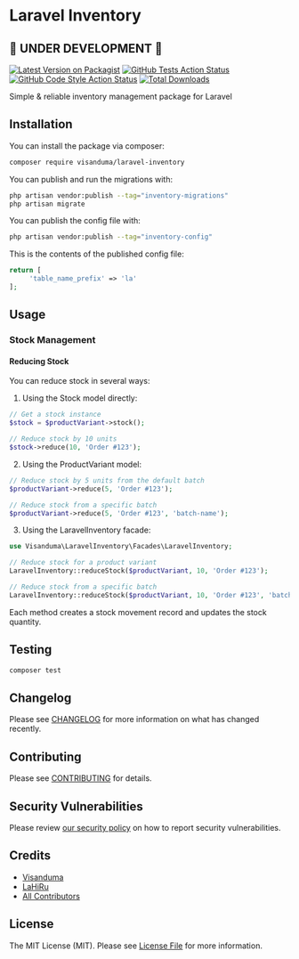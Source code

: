 # Laravel Inventory

## 🚧 UNDER DEVELOPMENT 🚧

[![Latest Version on Packagist](https://img.shields.io/packagist/v/visanduma/laravel-inventory.svg?style=flat-square)](https://packagist.org/packages/visanduma/laravel-inventory)
[![GitHub Tests Action Status](https://img.shields.io/github/workflow/status/visanduma/laravel-inventory/run-tests?label=tests)](https://github.com/visanduma/laravel-inventory/actions?query=workflow%3Arun-tests+branch%3Amain)
[![GitHub Code Style Action Status](https://img.shields.io/github/workflow/status/visanduma/laravel-inventory/Fix%20PHP%20code%20style%20issues?label=code%20style)](https://github.com/visanduma/laravel-inventory/actions?query=workflow%3A"Fix+PHP+code+style+issues"+branch%3Amain)
[![Total Downloads](https://img.shields.io/packagist/dt/visanduma/laravel-inventory.svg?style=flat-square)](https://packagist.org/packages/visanduma/laravel-inventory)

Simple & reliable inventory management package for Laravel

## Installation

You can install the package via composer:

```bash
composer require visanduma/laravel-inventory
```

You can publish and run the migrations with:

```bash
php artisan vendor:publish --tag="inventory-migrations"
php artisan migrate
```

You can publish the config file with:

```bash
php artisan vendor:publish --tag="inventory-config"
```

This is the contents of the published config file:

```php
return [
	 'table_name_prefix' => 'la'
];
```

## Usage

### Stock Management

#### Reducing Stock

You can reduce stock in several ways:

1. Using the Stock model directly:

```php
// Get a stock instance
$stock = $productVariant->stock();

// Reduce stock by 10 units
$stock->reduce(10, 'Order #123');
```

2. Using the ProductVariant model:

```php
// Reduce stock by 5 units from the default batch
$productVariant->reduce(5, 'Order #123');

// Reduce stock from a specific batch
$productVariant->reduce(5, 'Order #123', 'batch-name');
```

3. Using the LaravelInventory facade:

```php
use Visanduma\LaravelInventory\Facades\LaravelInventory;

// Reduce stock for a product variant
LaravelInventory::reduceStock($productVariant, 10, 'Order #123');

// Reduce stock from a specific batch
LaravelInventory::reduceStock($productVariant, 10, 'Order #123', 'batch-name');
```

Each method creates a stock movement record and updates the stock quantity.

## Testing

```bash
composer test
```

## Changelog

Please see [CHANGELOG](CHANGELOG.md) for more information on what has changed recently.

## Contributing

Please see [CONTRIBUTING](https://github.com/Visanduma/.github/blob/main/CONTRIBUTING.md) for details.

## Security Vulnerabilities

Please review [our security policy](../../security/policy) on how to report security vulnerabilities.

## Credits

- [Visanduma](https://github.com/Visanduma)
- [LaHiRu](https://github.com/lahirulhr)
- [All Contributors](../../contributors)

## License

The MIT License (MIT). Please see [License File](LICENSE.md) for more information.
